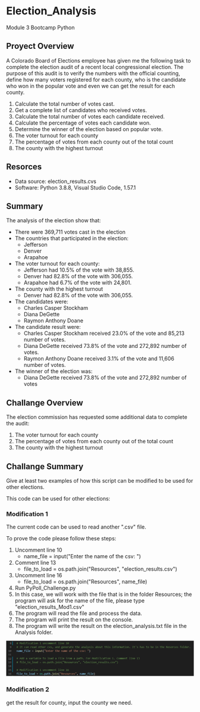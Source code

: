 # Election_Analysis
Module 3 Bootcamp Python

## Proyect Overview
A Colorado Board of Elections employee has given me the following task to complete the election audit of a recent local congressional election. The purpose of this audit is to verify the numbers with the official counting, define how many voters registered for each county, who is the candidate who won in the popular vote and even we can get the result for each county.

1. Calculate the total number of votes cast.
2. Get a complete list of candidates who received votes.
3. Calculate the total number of votes each candidate received.
4. Calculate the percentage of votes each candidate won.
5. Determine the winner of the election based on popular vote.
6. The voter turnout for each county
7. The percentage of votes from each county out of the total count
8. The county with the highest turnout

## Resorces
- Data source: election_results.cvs
- Software: Python 3.8.8, Visual Studio Code, 1.57.1

## Summary
The analysis of the election show that:
  - There were 369,711 votes cast in the election
  - The countries that participated in the election:
      - Jefferson
      - Denver
      - Arapahoe
  - The voter turnout for each county:
      - Jefferson had 10.5% of the vote with 38,855.
      - Denver had 82.8% of the vote with 306,055.
      - Arapahoe had 6.7% of the vote with 24,801.
  - The county with the highest turnout
      - Denver had 82.8% of the vote with 306,055.
  - The candidates were:
      - Charles Casper Stockham
      - Diana DeGette
      - Raymon Anthony Doane
  - The candidate result were:
      - Charles Casper Stockham received 23.0% of the vote and 85,213 number of votes.
      - Diana DeGette received 73.8% of the vote and 272,892 number of votes.
      - Raymon Anthony Doane received 3.1% of the vote and 11,606 number of votes.
  - The winner of the election was:
      - Diana DeGette received 73.8% of the vote and 272,892 number of votes


## Challange Overview
The election commission has requested some additional data to complete the audit:

1. The voter turnout for each county
2. The percentage of votes from each county out of the total count
3. The county with the highest turnout

## Challange Summary
Give at least two examples of how this script can be modified to be used for other elections.

This code can be used for other elections: 

### Modification 1 
The current code can be used to read another ".csv" file. 

To prove the code please follow these steps:

1. Uncomment line 10 
    - name_file = input("Enter the name of the csv: ")
2. Comment line 13
    - file_to_load = os.path.join("Resources", "election_results.csv")
3. Uncomment line 16
    - file_to_load = os.path.join("Resources", name_file)
4. Run PyPoll_Challenge.py
5. In this case, we will work with the file that is in the folder Resources; the program will ask for the name of the file, please type "election_results_Mod1.csv"
6. The program will read the file and process the data.
7. The program will print the result on the console. 
8. The program will write the result on the election_analysis.txt file in the Analysis folder.

![alt text](./Resources/modification1.png)


### Modification 2




get the result for county, input the county we need.